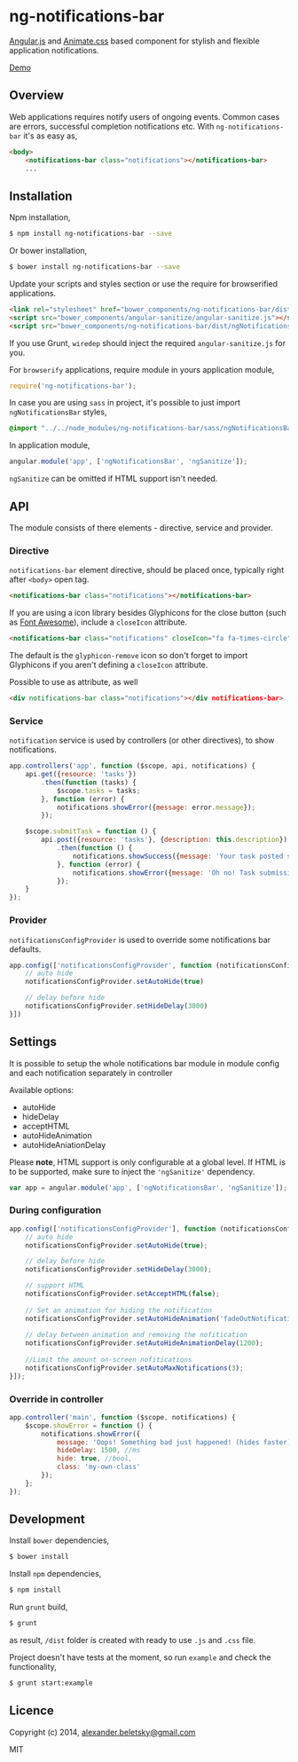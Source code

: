 # ng-notifications-bar

[Angular.js](https://angularjs.org/) and [Animate.css](http://daneden.github.io/animate.css) based component for stylish and flexible application notifications.

[Demo](http://beletsky.net/ng-notifications-bar)

## Overview

Web applications requires notify users of ongoing events. Common cases are errors, successful completion notifications etc. With `ng-notifications-bar` it's as easy as,

```html
<body>
	<notifications-bar class="notifications"></notifications-bar>
	...
```

## Installation

Npm installation,

```bash
$ npm install ng-notifications-bar --save
```

Or bower installation,

```bash
$ bower install ng-notifications-bar --save
```

Update your scripts and styles section or use the require for browserified applications.

```html
<link rel="stylesheet" href="bower_components/ng-notifications-bar/dist/ngNotificationsBar.min.css" />
<script src="bower_components/angular-sanitize/angular-sanitize.js"></script>
<script src="bower_components/ng-notifications-bar/dist/ngNotificationsBar.min.js"></script>
```

If you use Grunt, `wiredep` should inject the required `angular-sanitize.js` for you.

For `browserify` applications, require module in yours application module,

```js
require('ng-notifications-bar');
```

In case you are using `sass` in project, it's possible to just import `ngNotificationsBar` styles,

```scss
@import "../../node_modules/ng-notifications-bar/sass/ngNotificationsBar";
```

In application module,

```js
angular.module('app', ['ngNotificationsBar', 'ngSanitize']);
```

`ngSanitize` can be omitted if HTML support isn't needed.

## API

The module consists of there elements - directive, service and provider.

### Directive

`notifications-bar` element directive, should be placed once, typically right after `<body>` open tag.

```html
<notifications-bar class="notifications"></notifications-bar>
```

If you are using a icon library besides Glyphicons for the close button (such as [Font Awesome](http://fontawesome.io)), include a `closeIcon` attribute.

```html
<notifications-bar class="notifications" closeIcon="fa fa-times-circle"></notifications-bar>
```

The default is the `glyphicon-remove` icon so don't forget to import Glyphicons if you aren't defining a `closeIcon` attribute.  

Possible to use as attribute, as well

```html
<div notifications-bar class="notifications"></div notifications-bar>
```

### Service

`notification` service is used by controllers (or other directives), to show notifications.

```js
app.controllers('app', function ($scope, api, notifications) {
	api.get({resource: 'tasks'})
		.then(function (tasks) {
			$scope.tasks = tasks;
		}, function (error) {
			notifications.showError({message: error.message});
		});

	$scope.submitTask = function () {
		api.post({resource: 'tasks'}, {description: this.description})
			.then(function () {
				notifications.showSuccess({message: 'Your task posted successfully'});
			}, function (error) {
				notifications.showError({message: 'Oh no! Task submission failed, <em>please try again.</em>'});
			});
	}
});
```

### Provider

`notificationsConfigProvider` is used to override some notifications bar defaults.

```js
app.config(['notificationsConfigProvider', function (notificationsConfigProvider) {
	// auto hide
	notificationsConfigProvider.setAutoHide(true)

	// delay before hide
	notificationsConfigProvider.setHideDelay(3000)
}])
```

## Settings
It is possible to setup the whole notifications bar module in module config and each notification separately in controller

Available options:

- autoHide
- hideDelay
- acceptHTML
- autoHideAnimation
- autoHideAniationDelay

Please **note**, HTML support is only configurable at a global level. If HTML is to be supported, make sure to inject the `'ngSanitize'` dependency.

```js
var app = angular.module('app', ['ngNotificationsBar', 'ngSanitize']);
```


### During configuration

```js
app.config(['notificationsConfigProvider'], function (notificationsConfigProvider) {
	// auto hide
	notificationsConfigProvider.setAutoHide(true);

	// delay before hide
	notificationsConfigProvider.setHideDelay(3000);

	// support HTML
	notificationsConfigProvider.setAcceptHTML(false);
	
	// Set an animation for hiding the notification
	notificationsConfigProvider.setAutoHideAnimation('fadeOutNotifications');
	
	// delay between animation and removing the nofitication
	notificationsConfigProvider.setAutoHideAnimationDelay(1200);
	
	//Limit the amount on-screen nofitications 
	notificationsConfigProvider.setAutoMaxNotifications(3);
}]);
```


### Override in controller

```js
app.controller('main', function ($scope, notifications) {
	$scope.showError = function () {
		notifications.showError({
			message: 'Oops! Something bad just happened! (hides faster)',
			hideDelay: 1500, //ms
			hide: true, //bool,
			class: 'my-own-class'
		});
	};
});
```


## Development

Install `bower` dependencies,

```bash
$ bower install
```

Install `npm` dependencies,

```bash
$ npm install
```

Run `grunt` build,

```bash
$ grunt
```

as result, `/dist` folder is created with ready to use `.js` and `.css` file.

Project doesn't have tests at the moment, so run `example` and check the functionality,

```bash
$ grunt start:example
```

## Licence

Copyright (c) 2014, alexander.beletsky@gmail.com

MIT
